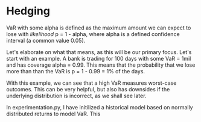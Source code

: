 # Hedging


VaR with some alpha is defined as the maximum amount we can expect to lose with <em>likelihood</em> p = 1 - alpha, where alpha is a defined confidence interval (a common value 0.05).

Let's elaborate on what that means, as this will be our primary focus. Let's start with an example. A bank is trading for 100 days with some VaR = 1mil and has coverage alpha = 0.99. This means that the probability that we lose more than than the VaR is p = 1 - 0.99 = 1% of the days.

With this example, we can see that a high VaR measures worst-case outcomes. This can be very helpful, but also has downsides if the underlying distribution is incorrect, as we shall see later.

In experimentation.py, I have initilized a historical model based on normally distributed returns to model VaR. This